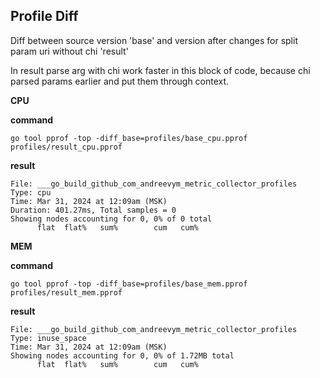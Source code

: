 ## Profile Diff

Diff between source version 'base' and version after changes for split param uri without chi 'result'

In result parse arg with chi work faster in this block of code, because chi parsed params earlier and put them through
context.

**CPU**

**command**

```shell
go tool pprof -top -diff_base=profiles/base_cpu.pprof profiles/result_cpu.pprof
```

**result**

```
File: ___go_build_github_com_andreevym_metric_collector_profiles
Type: cpu
Time: Mar 31, 2024 at 12:09am (MSK)
Duration: 401.27ms, Total samples = 0 
Showing nodes accounting for 0, 0% of 0 total
      flat  flat%   sum%        cum   cum%
```

**MEM**

**command**

```shell
go tool pprof -top -diff_base=profiles/base_mem.pprof profiles/result_mem.pprof
```

**result**

```
File: ___go_build_github_com_andreevym_metric_collector_profiles
Type: inuse_space
Time: Mar 31, 2024 at 12:09am (MSK)
Showing nodes accounting for 0, 0% of 1.72MB total
      flat  flat%   sum%        cum   cum%

```